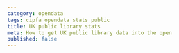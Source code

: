 ```yaml
---
category: opendata
tags: cipfa opendata stats public
title: UK public library stats
meta: How to get UK public library data into the open
published: false
---
```


